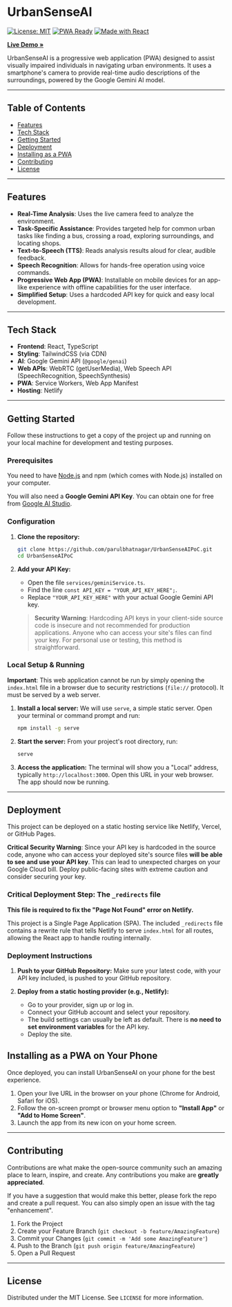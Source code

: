 
# UrbanSenseAI

[![License: MIT](https://img.shields.io/badge/License-MIT-yellow.svg)](https://github.com/parulbhatnagar/UrbanSenseAIPoC/blob/main/LICENSE)
[![PWA Ready](https://img.shields.io/badge/PWA-Ready-green.svg)](https://web.dev/progressive-web-apps/)
[![Made with React](https://img.shields.io/badge/Made%20with-React-61DAFB.svg)](https://reactjs.org/)

**[Live Demo &raquo;](https://dancing-bubblegum-d8856d.netlify.app/)**

UrbanSenseAI is a progressive web application (PWA) designed to assist visually impaired individuals in navigating urban environments. It uses a smartphone's camera to provide real-time audio descriptions of the surroundings, powered by the Google Gemini AI model.

---

## Table of Contents

- [Features](#features)
- [Tech Stack](#tech-stack)
- [Getting Started](#getting-started)
- [Deployment](#deployment)
- [Installing as a PWA](#installing-as-a-pwa-on-your-phone)
- [Contributing](#contributing)
- [License](#license)

---

## Features

- **Real-Time Analysis**: Uses the live camera feed to analyze the environment.
- **Task-Specific Assistance**: Provides targeted help for common urban tasks like finding a bus, crossing a road, exploring surroundings, and locating shops.
- **Text-to-Speech (TTS)**: Reads analysis results aloud for clear, audible feedback.
- **Speech Recognition**: Allows for hands-free operation using voice commands.
- **Progressive Web App (PWA)**: Installable on mobile devices for an app-like experience with offline capabilities for the user interface.
- **Simplified Setup**: Uses a hardcoded API key for quick and easy local development.

---

## Tech Stack

- **Frontend**: React, TypeScript
- **Styling**: TailwindCSS (via CDN)
- **AI**: Google Gemini API (`@google/genai`)
- **Web APIs**: WebRTC (getUserMedia), Web Speech API (SpeechRecognition, SpeechSynthesis)
- **PWA**: Service Workers, Web App Manifest
- **Hosting**: Netlify

---

## Getting Started

Follow these instructions to get a copy of the project up and running on your local machine for development and testing purposes.

### Prerequisites

You need to have [Node.js](https://nodejs.org/) and npm (which comes with Node.js) installed on your computer.

You will also need a **Google Gemini API Key**. You can obtain one for free from [Google AI Studio](https://aistudio.google.com/app/apikey).

### Configuration

1.  **Clone the repository:**
    ```sh
    git clone https://github.com/parulbhatnagar/UrbanSenseAIPoC.git
    cd UrbanSenseAIPoC
    ```

2.  **Add your API Key:**
    - Open the file `services/geminiService.ts`.
    - Find the line `const API_KEY = "YOUR_API_KEY_HERE";`.
    - Replace `"YOUR_API_KEY_HERE"` with your actual Google Gemini API key.

    > **Security Warning**: Hardcoding API keys in your client-side source code is insecure and not recommended for production applications. Anyone who can access your site's files can find your key. For personal use or testing, this method is straightforward.

### Local Setup & Running

**Important**: This web application cannot be run by simply opening the `index.html` file in a browser due to security restrictions (`file://` protocol). It must be served by a web server.

1.  **Install a local server:**
    We will use `serve`, a simple static server. Open your terminal or command prompt and run:
    ```sh
    npm install -g serve
    ```

2.  **Start the server:**
    From your project's root directory, run:
    ```sh
    serve
    ```

3.  **Access the application:**
    The terminal will show you a "Local" address, typically `http://localhost:3000`. Open this URL in your web browser. The app should now be running.

---

## Deployment

This project can be deployed on a static hosting service like Netlify, Vercel, or GitHub Pages.

**Critical Security Warning**: Since your API key is hardcoded in the source code, anyone who can access your deployed site's source files **will be able to see and use your API key**. This can lead to unexpected charges on your Google Cloud bill. Deploy public-facing sites with extreme caution and consider securing your key.

### Critical Deployment Step: The `_redirects` file

**This file is required to fix the "Page Not Found" error on Netlify.**

This project is a Single Page Application (SPA). The included `_redirects` file contains a rewrite rule that tells Netlify to serve `index.html` for all routes, allowing the React app to handle routing internally.

### Deployment Instructions

1.  **Push to your GitHub Repository:**
    Make sure your latest code, with your API key included, is pushed to your GitHub repository.

2.  **Deploy from a static hosting provider (e.g., Netlify):**
    - Go to your provider, sign up or log in.
    - Connect your GitHub account and select your repository.
    - The build settings can usually be left as default. There is **no need to set environment variables** for the API key.
    - Deploy the site.

## Installing as a PWA on Your Phone

Once deployed, you can install UrbanSenseAI on your phone for the best experience.

1.  Open your live URL in the browser on your phone (Chrome for Android, Safari for iOS).
2.  Follow the on-screen prompt or browser menu option to **"Install App"** or **"Add to Home Screen"**.
3.  Launch the app from its new icon on your home screen.

---

## Contributing

Contributions are what make the open-source community such an amazing place to learn, inspire, and create. Any contributions you make are **greatly appreciated**.

If you have a suggestion that would make this better, please fork the repo and create a pull request. You can also simply open an issue with the tag "enhancement".

1.  Fork the Project
2.  Create your Feature Branch (`git checkout -b feature/AmazingFeature`)
3.  Commit your Changes (`git commit -m 'Add some AmazingFeature'`)
4.  Push to the Branch (`git push origin feature/AmazingFeature`)
5.  Open a Pull Request

---

## License

Distributed under the MIT License. See `LICENSE` for more information.
